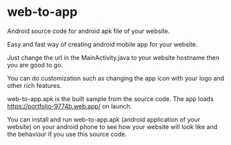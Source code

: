 # web-to-app

Android source code for android apk file of your website.

Easy and fast way of creating android mobile app for your website.

Just change the url in the  MainActivity.java to your website hostname  then you  are  good to go. 

You can do customization such  as changing the app icon with your logo and other rich features.

web-to-app.apk is the built sample from the source code. The app loads https://portfolio-9774b.web.app/ on launch.

You can install and run web-to-app.apk (android application of your website) on your android phone to see how your website will look like and the behaviour if you use this source code.
